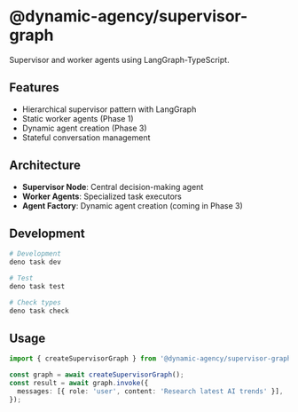 # @dynamic-agency/supervisor-graph

Supervisor and worker agents using LangGraph-TypeScript.

## Features

- Hierarchical supervisor pattern with LangGraph
- Static worker agents (Phase 1)
- Dynamic agent creation (Phase 3)
- Stateful conversation management

## Architecture

- **Supervisor Node**: Central decision-making agent
- **Worker Agents**: Specialized task executors
- **Agent Factory**: Dynamic agent creation (coming in Phase 3)

## Development

```bash
# Development
deno task dev

# Test
deno task test

# Check types
deno task check
```

## Usage

```typescript
import { createSupervisorGraph } from '@dynamic-agency/supervisor-graph';

const graph = await createSupervisorGraph();
const result = await graph.invoke({
  messages: [{ role: 'user', content: 'Research latest AI trends' }],
});
```
